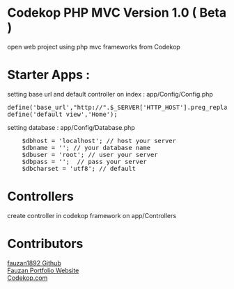 # Codekop PHP MVC Version 1.0 ( Beta )
 open web project using php mvc frameworks from Codekop 

# Starter Apps :
setting base url and default controller on index : app/Config/Config.php

<pre>
define('base_url',"http://".$_SERVER['HTTP_HOST'].preg_replace('@/+$@','',dirname($_SERVER['SCRIPT_NAME'])).'/'); 
define('default_view','Home');
</pre>

setting database : app/Config/Database.php

<pre>
    $dbhost = 'localhost'; // host your server
    $dbname = ''; // your database name
    $dbuser = 'root'; // user your server
    $dbpass = '';  // pass your server
    $dbcharset = 'utf8'; // default  
</pre>

# Controllers

create controller in codekop framework on app/Controllers

# Contributors

<a href="https://github.com/fauzan1892"> fauzan1892 Github</a>
<br/>
<a href="https://fauzan.codekop.com/"> Fauzan Portfolio Website</a>
<br/>
<a href="https://www.codekop.com/"> Codekop.com</a>




